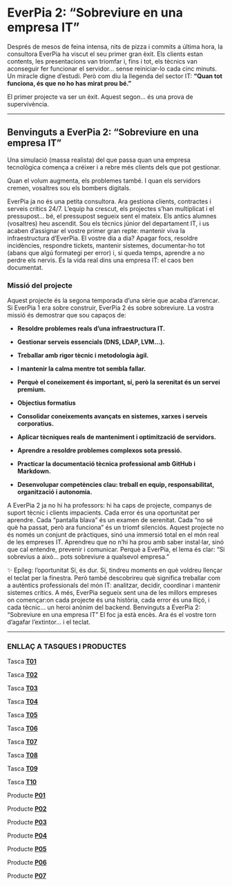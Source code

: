 # EverPia 2: “Sobreviure en una empresa IT”
Després de mesos de feina intensa, nits de pizza i commits a última hora, la consultora EverPia ha viscut el seu primer gran èxit. Els clients estan contents, les presentacions van triomfar i, fins i tot, els tècnics van aconseguir fer funcionar el servidor… sense reiniciar-lo cada cinc minuts.
 Un miracle digne d’estudi.
Però com diu la llegenda del sector IT:
**“Quan tot funciona, és que no ho has mirat prou bé.”**

El primer projecte va ser un èxit.
 Aquest segon… és una prova de supervivència.

---

## Benvinguts a EverPia 2: “Sobreviure en una empresa IT” 
Una simulació (massa realista) del que passa quan una empresa tecnològica comença a créixer i a rebre més clients dels que pot gestionar.

 Quan el volum augmenta, els problemes també.
 I quan els servidors cremen, vosaltres sou els bombers digitals.

EverPia ja no és una petita consultora. Ara gestiona clients, contractes i serveis crítics 24/7.
L’equip ha crescut, els projectes s’han multiplicat i el pressupost… bé, el pressupost segueix sent el mateix.
Els antics alumnes (vosaltres) heu ascendit. Sou els tècnics júnior del departament IT, i us acaben d’assignar el vostre primer gran repte: mantenir viva la infraestructura d’EverPia.
El vostre dia a dia?
Apagar focs, resoldre incidències, respondre tickets, mantenir sistemes, documentar-ho tot (abans que algú formategi per error) i, si queda temps, aprendre a no perdre els nervis.
És la vida real dins una empresa IT:  el caos ben documentat.

### Missió del projecte
Aquest projecte és la segona temporada d’una sèrie que acaba d’arrencar.
 Si EverPia 1 era sobre construir, EverPia 2 és sobre sobreviure.
La vostra missió és demostrar que sou capaços de:

- **Resoldre problemes reals d’una infraestructura IT.**


- **Gestionar serveis essencials (DNS, LDAP, LVM…).**


- **Treballar amb rigor tècnic i metodologia àgil.**


- **I mantenir la calma mentre tot sembla fallar.**


- **Perquè el coneixement és important, sí, però la serenitat és un servei premium.**


- **Objectius formatius**


- **Consolidar coneixements avançats en sistemes, xarxes i serveis corporatius.**


- **Aplicar tècniques reals de manteniment i optimització de servidors.**


- **Aprendre a resoldre problemes complexos sota pressió.**


- **Practicar la documentació tècnica professional amb GitHub i Markdown.**


- **Desenvolupar competències clau: treball en equip, responsabilitat, organització i autonomia.**


A EverPia 2 ja no hi ha professors: hi ha caps de projecte, companys de suport tècnic i clients impacients.
 Cada error és una oportunitat per aprendre.
 Cada “pantalla blava” és un examen de serenitat.
 Cada “no sé què ha passat, però ara funciona” és un triomf silenciós.
Aquest projecte no és només un conjunt de pràctiques, sinó una immersió total en el món real de les empreses IT.
 Aprendreu que no n’hi ha prou amb saber instal·lar, sinó que cal entendre, prevenir i comunicar.
Perquè a EverPia, el lema és clar:
“Si sobrevius a això... pots sobreviure a qualsevol empresa.”

✨ Epíleg: l’oportunitat
Sí, és dur.
 Sí, tindreu moments en què voldreu llençar el teclat per la finestra.
Però també descobrireu què significa treballar com a autèntics professionals del món IT: analitzar, decidir, coordinar i mantenir sistemes crítics.
A més, EverPia segueix sent una de les millors empreses on començar:on cada projecte és una història,
 cada error és una lliçó, i cada tècnic… un heroi anònim del backend.
Benvinguts a EverPia 2: “Sobreviure en una empresa IT” El foc ja està encès. Ara és el vostre torn d’agafar l’extintor… i el teclat.

---

### ENLLAÇ A TASQUES I PRODUCTES

Tasca **[T01](T01-Gestor-de-contrasenyes)**

Tasca **[T02](T02-Gestió-emmagatzematge)**

Tasca **[T03](T03-Gestió-flexible-de-discos)**

Tasca **[T04](T04-Serveis-de-directori.LDAP)**

Tasca **[T05](T05-Anàlisi-de-l’entorn)**

Tasca **[T06](T06-Fonaments-del-servei-DNS)**

Tasca **[T07](T07-Instal·lant-un-servidor-de-noms)**

Tasca **[T08](T08-Sitemaps-i-Estructura-d’una-pàgina-web)**

Tasca **[T09](T09-ODS-i-el-sector-IT)**

Tasca **[T10](T10-ASG-a-EverPia-informe-visual-per-a-inversors)**

Producte **[P01](P01-Kanban-del-projecte)**

Producte **[P02](P02-Repositori-de-GitHub)**

Producte **[P03](P03-Rèplica-web)**

Producte **[P04](P04-Documentació-servidor-DNS)**

Producte **[P05](P05-Presentació-sistemes-emmagatzematge)**

Producte **[P06](P06-Vídeo-Fonaments-DNS)**

Producte **[P07](P07-Infografia-Sostenibilitat)**




